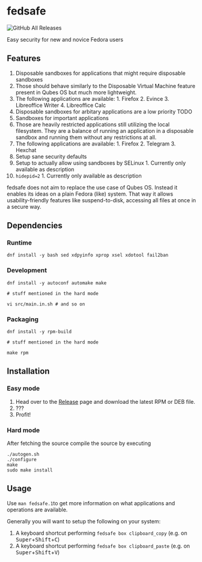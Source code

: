 # fedsafe

![GitHub All Releases](https://img.shields.io/github/downloads/ritschmaster/fedsafe/total)

Easy security for new and novice Fedora users

## Features

1. Disposable sandboxes for applications that might require disposable sandboxes
  1. Those should behave similarly to the Disposable Virtual Machine feature present in Qubes OS but much more lightweight.
  2. The following applications are available: 
    1. Firefox
    2. Evince
    3. Libreoffice Writer
    4. Libreoffice Calc 
  3. Disposable sandboxes for arbitary applications are a low priority TODO
2. Sandboxes for important applications
  1. Those are heavily restricted applications still utilizing the local filesystem. They are a balance of running an application in a disposable sandbox and running them without any restrictions at all.
  2. The following applications are available: 
    1. Firefox
    2. Telegram
    3. Hexchat
3. Setup sane security defaults
  1. Setup to actually allow using sandboxes by SELinux
    1. Currently only available as description
  2. `hidepid=2`
    1. Currently only available as description

fedsafe does not aim to replace the use case of Qubes OS. Instead it enables its ideas on a plain Fedora (like) system. That way it allows usability-friendly features like suspend-to-disk, accessing all files at once in a secure way.

## Dependencies 

### Runtime

    dnf install -y bash sed xdpyinfo xprop xsel xdotool fail2ban

### Development

    dnf install -y autoconf automake make 
    
    # stuff mentioned in the hard mode
    
    vi src/main.in.sh # and so on
    
### Packaging

    dnf install -y rpm-build
    
    # stuff mentioned in the hard mode
    
    make rpm
    

## Installation

### Easy mode

1. Head over to the [Release](https://github.com/ritschmaster/fedsafe/releases) page and download the latest RPM or DEB file.
2. ???
3. Profit!

### Hard mode

After fetching the source compile the source by executing

    ./autogen.sh
    ./configure
    make
    sudo make install

## Usage

Use `man fedsafe.1`to get more information on what applications and operations are available.

Generally you will want to setup the following on your system:
1. A keyboard shortcut performing `fedsafe box clipboard_copy` (e.g. on <kbd>Super</kbd>+<kbd>Shift</kbd>+<kbd>C</kbd>)
1. A keyboard shortcut performing `fedsafe box clipboard_paste` (e.g. on <kbd>Super</kbd>+<kbd>Shift</kbd>+<kbd>V</kbd>)
